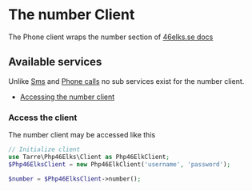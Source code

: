# The number Client

The Phone client wraps the number section of [46elks.se docs](https://46elks.se/docs/allocate-number)

## Available services

Unlike [Sms](sms.md) and [Phone calls](call.md) no sub services exist for the number client.

* [Accessing the number client](#accessing-the-number-client)

### <a id="accessing-the-number-client"></a> Access the client

The number client may be accessed like this

```php
// Initialize client
use Tarre\Php46Elks\Client as Php46ElkClient;
$Php46ElksClient = new Php46ElkClient('username', 'password');

$number = $Php46ElksClient->number();

```